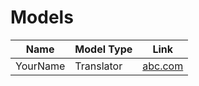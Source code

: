 # Models

| Name        | Model Type | Link |
|-------------|------------|------|
| YourName        |   Translator   | [abc.com](abc.com) |